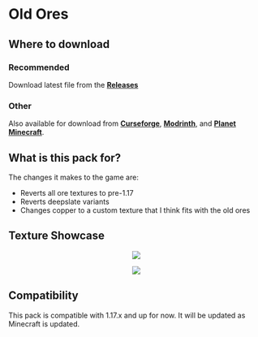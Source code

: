 # Old Ores

## Where to download
### Recommended
Download latest file from the **[Releases](https://github.com/G2-Games/Old-Ores-MC/releases)**

### Other
Also available for download from **[Curseforge](https://www.curseforge.com/minecraft/texture-packs/old-ores-copper/)**, **[Modrinth](https://modrinth.com/resourcepack/old-ore-textures-(with-copper))**, and **[Planet Minecraft](https://www.planetminecraft.com/texture-pack/old-ore-textures-pre-1-17-includes-copper/)**.

## What is this pack for?
The changes it makes to the game are:
- Reverts all ore textures to pre-1.17
- Reverts deepslate variants
- Changes copper to a custom texture that I think fits with the old ores

## Texture Showcase
<p align="center">
    <img src="https://g2games.dev/Assets/hosted_files/mc/ores.webp" />
</p>
<p align="center">
    <img src="https://g2games.dev/Assets/hosted_files/mc/showcase.png" />
</p>

## Compatibility
This pack is compatible with 1.17.x and up for now. It will be updated as Minecraft is updated.
